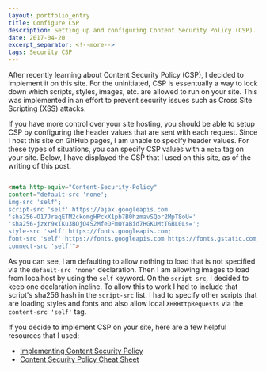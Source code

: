 ```yaml
---
layout: portfolio_entry
title: Configure CSP
description: Setting up and configuring Content Security Policy (CSP).
date: 2017-04-20
excerpt_separator: <!--more-->
tags: Security CSP
---
```


After recently learning about Content Security Policy (CSP), I decided to implement it on this site. For the uninitiated, CSP is essentually a way to lock down which scripts, styles, images, etc. are allowed to run on your site. This was implemented in an effort to prevent security issues such as Cross Site Scripting (XSS) attacks. 

<!--more-->

If you have more control over your site hosting, you should be able to setup CSP by configuring the header values that are sent with each request. Since I host this site on GitHub pages, I am unable to specify header values. For these types of situations, you can specify CSP values with a `meta` tag on your site. Below, I have displayed the CSP that I used on this site, as of the writing of this post.

```html

<meta http-equiv="Content-Security-Policy"
content="default-src 'none';
img-src 'self';
script-src 'self' https://ajax.googleapis.com 
'sha256-O17JreqETM2ckomgHPckX1pb7B0hzmavSQor2MpT8oU=' 
'sha256-jzxr9xIKu3BOjQ4S2MfeDFmOYaBid7HGKUMtTGBL0Ls=';
style-src 'self' https://fonts.googleapis.com;
font-src 'self' https://fonts.googleapis.com https://fonts.gstatic.com;
connect-src 'self'">

```

As you can see, I am defaulting to allow nothing to load that is not specified via the `default-src 'none'` declaration. Then I am allowing images to load from localhost by using the `self` keyword. On the `script-src`, I decided to keep one declaration incline. To allow this to work I had to include that script's sha256 hash in the `script-src` list. I had to specify other scripts that are loading styles and fonts and also allow local `XHRHttpRequests` via the `content-src 'self'` tag.

If you decide to implement CSP on your site, here are a few helpful resources that I used:

* [Implementing Content Security Policy](https://hacks.mozilla.org/2016/02/implementing-content-security-policy)
* [Content Security Policy Cheat Sheet](https://www.owasp.org/index.php/Content_Security_Policy_Cheat_Sheet)